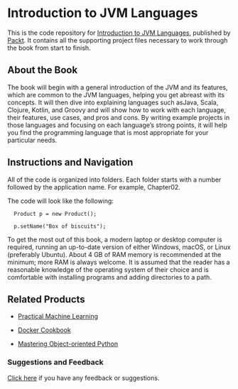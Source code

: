 # Introduction to JVM Languages
This is the code repository for [Introduction to JVM Languages](https://www.packtpub.com/application-development/introduction-jvm-languages?utm_source=GitHub), published by [Packt](https://www.packtpub.com/?utm_source=github). It contains all the supporting project files necessary to work through the book from start to finish.
## About the Book
The book will begin with a general introduction of the JVM and its features, which are common to the JVM languages, helping you get abreast with its concepts. It will then dive into explaining languages such asJava, Scala, Clojure, Kotlin, and Groovy and will show how to work with each language, their features, use cases, and pros and cons. By writing example projects in those languages and focusing on each language’s strong points, it will help you find the programming language that is most appropriate for your particular needs.
## Instructions and Navigation
All of the code is organized into folders. Each folder starts with a number followed by the application name. For example, Chapter02.



The code will look like the following:
```
  Product p = new Product();

  p.setName("Box of biscuits");
```

To get the most out of this book, a modern laptop or desktop computer is required, running an up-to-date version of either Windows, macOS, or Linux (preferably Ubuntu). About 4 GB of RAM memory is recommended at the minimum; more RAM is always welcome.
It is assumed that the reader has a reasonable knowledge of the operating system of their choice and is comfortable with installing programs and adding directories to a path.

## Related Products
* [Practical Machine Learning](https://www.packtpub.com/big-data-and-business-intelligence/practical-machine-learning?utm_source=GitHub)

* [Docker Cookbook](https://www.packtpub.com/virtualization-and-cloud/docker-cookbook?utm_source=GitHub)

* [Mastering Object-oriented Python](https://www.packtpub.com/application-development/mastering-object-oriented-python?utm_source=GitHub)

### Suggestions and Feedback
[Click here](https://docs.google.com/forms/d/e/1FAIpQLSe5qwunkGf6PUvzPirPDtuy1Du5Rlzew23UBp2S-P3wB-GcwQ/viewform) if you have any feedback or suggestions.
